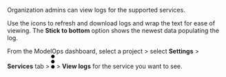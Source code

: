 Organization admins can view logs for the supported services.

Use the icons to refresh and download logs and wrap the text for ease of viewing. The **Stick to bottom** option shows the newest data populating the log.

From the ModelOps dashboard, select a project > select **Settings** > **Services** tab > ![kebab menu](Images/zsz1597101912145.svg) > **View logs** for the service you want to see.

